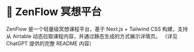 # 🌿 ZenFlow 冥想平台

ZenFlow 是一个轻量级冥想课程平台，基于 Next.js + Tailwind CSS 构建，支持从 Airtable 动态拉取课程内容，并通过静态生成的方式展示详情页。
（详见 ChatGPT 提供的完整 README 内容）
